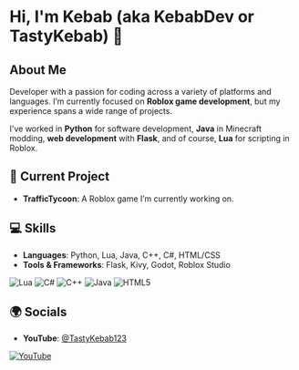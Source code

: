 # Hi, I'm Kebab (aka KebabDev or TastyKebab) 👋

## About Me

Developer with a passion for coding across a variety of platforms and languages. I’m currently focused on **Roblox game development**, but my experience spans a wide range of projects. 

I've worked in **Python** for software development, **Java** in Minecraft modding, **web development** with **Flask**, and of course, **Lua** for scripting in Roblox.

## 🚀 Current Project

- **TrafficTycoon**: A Roblox game I’m currently working on.

## 💻 Skills

- **Languages**: Python, Lua, Java, C++, C#, HTML/CSS
- **Tools & Frameworks**: Flask, Kivy, Godot, Roblox Studio

![Lua](https://img.shields.io/badge/lua-%232C2D72.svg?style=for-the-badge&logo=lua&logoColor=white) ![C#](https://img.shields.io/badge/c%23-%23239120.svg?style=for-the-badge&logo=csharp&logoColor=white) ![C++](https://img.shields.io/badge/c++-%2300599C.svg?style=for-the-badge&logo=c%2B%2B&logoColor=white) ![Java](https://img.shields.io/badge/java-%23ED8B00.svg?style=for-the-badge&logo=openjdk&logoColor=white) ![HTML5](https://img.shields.io/badge/html5-%23E34F26.svg?style=for-the-badge&logo=html5&logoColor=white)

## 🌍 Socials

- **YouTube**: [@TastyKebab123](https://www.youtube.com/@TastyKebab123)

[![YouTube](https://img.shields.io/badge/YouTube-%23FF0000.svg?logo=YouTube&logoColor=white)](https://youtube.com/@@tastykebab123) 

